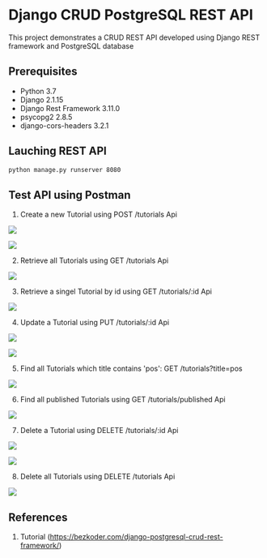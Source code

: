 # Django CRUD PostgreSQL REST API

This project demonstrates a CRUD REST API developed using Django REST framework and PostgreSQL database

## Prerequisites

* Python 3.7
* Django 2.1.15
* Django Rest Framework 3.11.0
* psycopg2 2.8.5
* django-cors-headers 3.2.1

## Lauching REST API

```sh
python manage.py runserver 8080
```
## Test API using Postman

1. Create a new Tutorial using POST /tutorials Api

![](Images/create_tutorial.png)

![](Images/db_table.png)

2. Retrieve all Tutorials using GET /tutorials Api

![](Images/get_all_tutorials.png)

3. Retrieve a singel Tutorial by id using GET /tutorials/:id Api

![](Images/get_tutorial_id.png)

4. Update a Tutorial using PUT /tutorials/:id Api

![](Images/update_tutorial_id.png)

![](Images/db_table_update.png)

5. Find all Tutorials which title contains 'pos': GET /tutorials?title=pos

![](Images/get_tutorial_title.png)

6. Find all published Tutorials using GET /tutorials/published Api

![](Images/get_tutorials_published.png)

7. Delete a Tutorial using DELETE /tutorials/:id Api

![](Images/delete_tutorial_id.png)

![](Images/db_table_delete_id.png)

8. Delete all Tutorials using DELETE /tutorials Api

![](Images/delete_all_tutorials.png)

## References

1. Tutorial (<https://bezkoder.com/django-postgresql-crud-rest-framework/>)